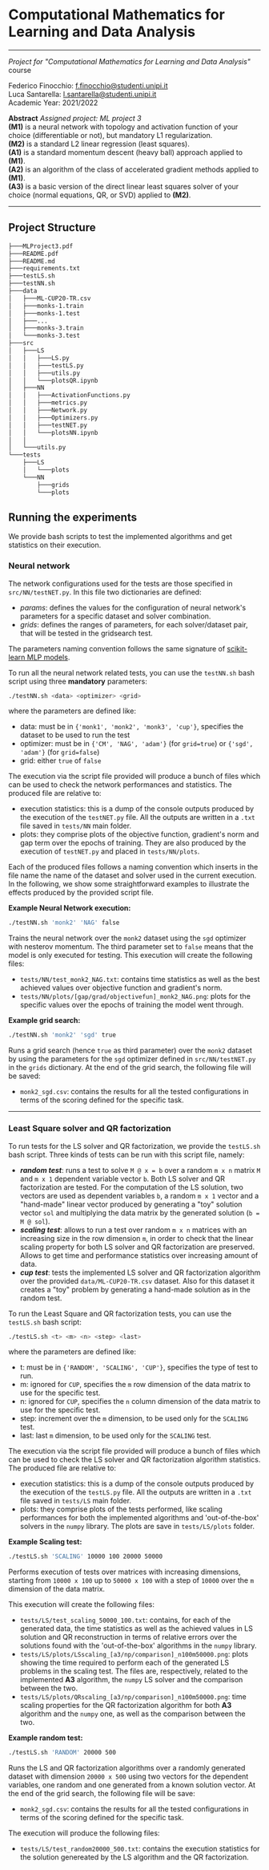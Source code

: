 # Computational Mathematics for Learning and Data Analysis
***
*Project for "Computational Mathematics for Learning and Data Analysis"* course

Federico Finocchio: f.finocchio@studenti.unipi.it   
Luca Santarella: l.santarella@studenti.unipi.it   
Academic Year: 2021/2022   

**Abstract**
*Assigned project: ML project 3*   
**(M1)** is a neural network with topology and activation function of your choice (differentiable or not), but mandatory L1 regularization.   
**(M2)** is a standard L2 linear regression (least squares).   
**(A1)** is a standard momentum descent (heavy ball) approach applied to **(M1)**.   
**(A2)** is an algorithm of the class of accelerated gradient methods applied to **(M1)**.   
**(A3)** is a basic version of the direct linear least squares solver of your choice (normal equations, QR, or SVD) applied to **(M2)**.   
***

## Project Structure
```bash
├───MLProject3.pdf
├───README.pdf
├───README.md
├───requirements.txt
├───testLS.sh
├───testNN.sh
├───data
│   ├───ML-CUP20-TR.csv
│   ├───monks-1.train
│   ├───monks-1.test
│   ├───...
│   ├───monks-3.train
│   └───monks-3.test
├───src
│   ├───LS
│   │   ├───LS.py
│   │   ├───testLS.py
│   │   ├───utils.py
│   │   └───plotsQR.ipynb
│   ├───NN
│   │   ├───ActivationFunctions.py
│   │   ├───metrics.py
│   │   ├───Network.py
│   │   ├───Optimizers.py
│   │   ├───testNET.py
│   │   └───plotsNN.ipynb
│   │
│   └───utils.py
└───tests
    ├───LS
    │   └───plots
    └───NN
        ├───grids
        └───plots
```

## Running the experiments
We provide bash scripts to test the implemented algorithms and get statistics on their execution.
### Neural network
The network configurations used for the tests are those specified in `src/NN/testNET.py`. In this file two dictionaries are defined:
- *params*: defines the values for the configuration of neural network's parameters for a specific dataset and solver combination.
- *grids*: defines the ranges of parameters, for each solver/dataset pair, that will be tested in the gridsearch test.

The parameters naming convention follows the same signature of [scikit-learn MLP models](https://scikit-learn.org/stable/modules/classes.html#module-sklearn.neural_network).

To run all the neural network related tests, you can use the `testNN.sh` bash script using three __mandatory__ parameters:
```bash
./testNN.sh <data> <optimizer> <grid>
```
where the parameters are defined like:
- data: must be in `{'monk1', 'monk2', 'monk3', 'cup'}`, specifies the dataset to be used to run the test
- optimizer: must be in `{'CM', 'NAG', 'adam'}` (for `grid=true`) or `{'sgd', 'adam'}` (for `grid=false`)
- grid: either `true` of `false`

The execution via the script file provided will produce a bunch of files which can be used to check the network performances and statistics. The produced file are relative to:
- execution statistics: this is a dump of the console outputs produced by the execution of the `testNET.py` file. All the outputs are written in a `.txt` file saved in `tests/NN` main folder.
- plots: they comprise plots of the objective function, gradient's norm and gap term over the epochs of training. They are also produced by the execution of `testNET.py` and placed in `tests/NN/plots`.

Each of the produced files follows a naming convention which inserts in the file name the name of the dataset and solver used in the current execution. In the following, we show some straightforward examples to illustrate the effects produced by the provided script file.

**Example Neural Network execution:**
```bash
./testNN.sh 'monk2' 'NAG' false
```
Trains the neural network over the `monk2` dataset using the `sgd` optimizer with nesterov momentum. The third parameter set to `false` means that the model is only executed for testing.
This execution will create the following files:
- `tests/NN/test_monk2_NAG.txt`: contains time statistics as well as the best achieved values over objective function and gradient's norm.
- `tests/NN/plots/[gap/grad/objectivefun]_monk2_NAG.png`: plots for the specific values over the epochs of training the model went through.

**Example grid search:**
```bash
./testNN.sh 'monk2' 'sgd' true
```
Runs a grid search (hence `true` as third parameter) over the `monk2` dataset by using the parameters for the `sgd` optimizer defined in `src/NN/testNET.py` in the `grids` dictionary.
At the end of the grid search, the following file will be saved:
- `monk2_sgd.csv`: contains the results for all the tested configurations in terms of the scoring defined for the specific task.

---
### Least Square solver and QR factorization

To run tests for the LS solver and QR factorization, we provide the `testLS.sh` bash script. Three kinds of tests can be run with this script file, namely:
- ***random test***: runs a test to solve `M @ x = b` over a random `m x n` matrix `M` and `m x 1` dependent variable vector `b`. Both LS solver and QR factorization are tested. For the computation of the LS solution, two vectors are used as dependent variables `b`, a random `m x 1` vector and a "hand-made" linear vector produced by generating a "toy" solution vector `sol` and multiplying the data matrix by the generated solution (`b = M @ sol`). 
- ***scaling test***: allows to run a test over random `m x n` matrices with an increasing size in the row dimension `m`, in order to check that the linear scaling property for both LS solver and QR factorization are preserved. Allows to get time and performance statistics over increasing amount of data.
- ***cup test***: tests the implemented LS solver and QR factorization algorithm over the provided `data/ML-CUP20-TR.csv` dataset. Also for this dataset it creates a "toy" problem by generating a hand-made solution as in the random test.

To run the Least Square and QR factorization tests, you can use the `testLS.sh` bash script:
```bash
./testLS.sh <t> <m> <n> <step> <last>
```
where the parameters are defined like:
- t: must be in `{'RANDOM', 'SCALING', 'CUP'}`, specifies the type of test to run.
- m: ignored for `CUP`, specifies the `m` row dimension of the data matrix to use for the specific test.
- n: ignored for `CUP`, specifies the `n` column dimension of the data matrix to use for the specific test.
- step: increment over the `m` dimension, to be used only for the `SCALING` test.
- last: last `m` dimension, to be used only for the `SCALING` test.

The execution via the script file provided will produce a bunch of files which can be used to check the LS solver and QR factorization algorithm statistics. The produced file are relative to:
- execution statistics: this is a dump of the console outputs produced by the execution of the `testLS.py` file. All the outputs are written in a `.txt` file saved in `tests/LS` main folder.
- plots: they comprise plots of the tests performed, like scaling performances for both the implemented algorithms and 'out-of-the-box' solvers in the `numpy` library. The plots are save in `tests/LS/plots` folder.

**Example Scaling test:**
```bash
./testLS.sh 'SCALING' 10000 100 20000 50000
```
Performs execution of tests over matrices with increasing dimensions, starting from `10000 x 100` up to `50000 x 100` with a step of `10000` over the `m` dimension of the data matrix.

This execution will create the following files:
- `tests/LS/test_scaling_50000_100.txt`: contains, for each of the generated data, the time statistics as well as the achieved values in LS solution and QR reconstruction in terms of relative errors over the solutions found with the 'out-of-the-box' algorithms in the `numpy` library. 
- `tests/LS/plots/LSscaling_[a3/np/comparison]_n100m50000.png`: plots showing the time required to perform each of the generated LS problems in the scaling test. The files are, respectively, related to the implemented **A3** algorithm, the `numpy` LS solver and the comparison between the two.
- `tests/LS/plots/QRscaling_[a3/np/comparison]_n100m50000.png`: time scaling properties for the QR factorization algorithm for both **A3** algorithm and the `numpy` one, as well as the comparison between the two.

**Example random test:**
```bash
./testLS.sh 'RANDOM' 20000 500
```
Runs the LS and QR factorization algorithms over a randomly generated dataset with dimension `20000 x 500` using two vectors for the dependent variables, one random and one generated from a known solution vector. 
At the end of the grid search, the following file will be save:
- `monk2_sgd.csv`: contains the results for all the tested configurations in terms of the scoring defined for the specific task.

The execution will produce the following files:
- `tests/LS/test_random20000_500.txt`: contains the execution statistics for the solution genereated by the LS algorithm and the QR factorization. 